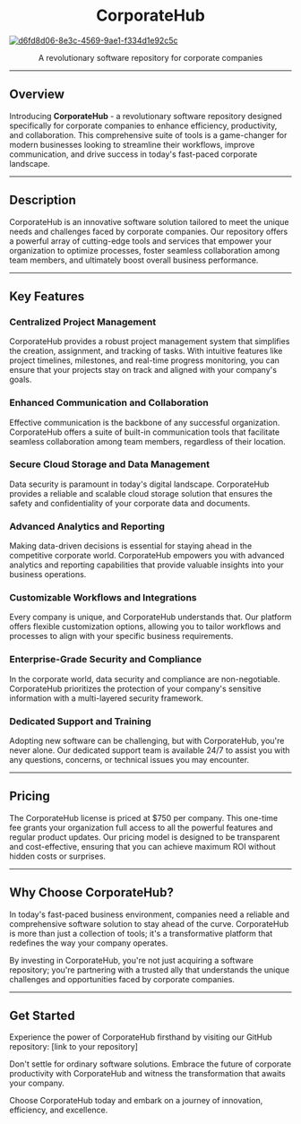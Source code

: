 <h1 align="center">CorporateHub</h1>

<a href="https://ibb.co/RbYf2ZL"><img src="https://i.ibb.co/Gpny7Bg/d6fd8d06-8e3c-4569-9ae1-f334d1e92c5c.jpg" alt="d6fd8d06-8e3c-4569-9ae1-f334d1e92c5c" border="0"></a>
<p align="center">A revolutionary software repository for corporate companies</p>

---

## Overview

Introducing **CorporateHub** - a revolutionary software repository designed specifically for corporate companies to enhance efficiency, productivity, and collaboration. This comprehensive suite of tools is a game-changer for modern businesses looking to streamline their workflows, improve communication, and drive success in today's fast-paced corporate landscape.

---

## Description

CorporateHub is an innovative software solution tailored to meet the unique needs and challenges faced by corporate companies. Our repository offers a powerful array of cutting-edge tools and services that empower your organization to optimize processes, foster seamless collaboration among team members, and ultimately boost overall business performance.

---

## Key Features

### Centralized Project Management
CorporateHub provides a robust project management system that simplifies the creation, assignment, and tracking of tasks. With intuitive features like project timelines, milestones, and real-time progress monitoring, you can ensure that your projects stay on track and aligned with your company's goals.

### Enhanced Communication and Collaboration
Effective communication is the backbone of any successful organization. CorporateHub offers a suite of built-in communication tools that facilitate seamless collaboration among team members, regardless of their location.

### Secure Cloud Storage and Data Management
Data security is paramount in today's digital landscape. CorporateHub provides a reliable and scalable cloud storage solution that ensures the safety and confidentiality of your corporate data and documents.

### Advanced Analytics and Reporting
Making data-driven decisions is essential for staying ahead in the competitive corporate world. CorporateHub empowers you with advanced analytics and reporting capabilities that provide valuable insights into your business operations.

### Customizable Workflows and Integrations
Every company is unique, and CorporateHub understands that. Our platform offers flexible customization options, allowing you to tailor workflows and processes to align with your specific business requirements.

### Enterprise-Grade Security and Compliance
In the corporate world, data security and compliance are non-negotiable. CorporateHub prioritizes the protection of your company's sensitive information with a multi-layered security framework.

### Dedicated Support and Training
Adopting new software can be challenging, but with CorporateHub, you're never alone. Our dedicated support team is available 24/7 to assist you with any questions, concerns, or technical issues you may encounter.

---

## Pricing

The CorporateHub license is priced at $750 per company. This one-time fee grants your organization full access to all the powerful features and regular product updates. Our pricing model is designed to be transparent and cost-effective, ensuring that you can achieve maximum ROI without hidden costs or surprises.

---

## Why Choose CorporateHub?

In today's fast-paced business environment, companies need a reliable and comprehensive software solution to stay ahead of the curve. CorporateHub is more than just a collection of tools; it's a transformative platform that redefines the way your company operates.

By investing in CorporateHub, you're not just acquiring a software repository; you're partnering with a trusted ally that understands the unique challenges and opportunities faced by corporate companies.

---

## Get Started

Experience the power of CorporateHub firsthand by visiting our GitHub repository: [link to your repository]

Don't settle for ordinary software solutions. Embrace the future of corporate productivity with CorporateHub and witness the transformation that awaits your company.

Choose CorporateHub today and embark on a journey of innovation, efficiency, and excellence.
